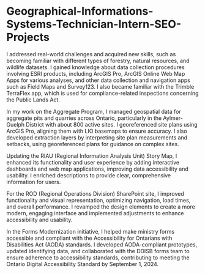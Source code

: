 # Geographical-Informations-Systems-Technician-Intern-SEO-Projects

I addressed real-world challenges and acquired new skills, such as becoming familiar with different types of forestry, natural resources, and wildlife datasets. I gained knowledge about data collection procedures involving ESRI products, including ArcGIS Pro, ArcGIS Online Web Map Apps for various analyses, and other data collection and navigation apps such as Field Maps and Survey123. I also became familiar with the Trimble TerraFlex app, which is used for compliance-related inspections concerning the Public Lands Act.

In my work on the Aggregate Program, I managed geospatial data for aggregate pits and quarries across Ontario, particularly in the Aylmer-Guelph District with about 800 active sites. I georeferenced site plans using ArcGIS Pro, aligning them with LIO basemaps to ensure accuracy. I also developed extraction layers by interpreting site plan measurements and setbacks, using georeferenced plans for guidance on complex sites.

Updating the RIAU (Regional Information Analysis Unit) Story Map, I enhanced its functionality and user experience by adding interactive dashboards and web map applications, improving data accessibility and usability. I enriched descriptions to provide clear, comprehensive information for users.

For the ROD (Regional Operations Division) SharePoint site, I improved functionality and visual representation, optimizing navigation, load times, and overall performance. I revamped the design elements to create a more modern, engaging interface and implemented adjustments to enhance accessibility and usability.

In the Forms Modernization initiative, I helped make ministry forms accessible and compliant with the Accessibility for Ontarians with Disabilities Act (AODA) standards. I developed AODA-compliant prototypes, updated identifying data, and collaborated with the DDISB forms team to ensure adherence to accessibility standards, contributing to meeting the Ontario Digital Accessibility Standard by September 1, 2024.
